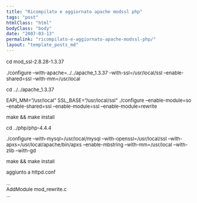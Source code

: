 ```yaml
---
title: "Ricompilato e aggiornato apache modssl php"
tags: "post"
htmlClass: "html"
bodyClass: "body"
date: "2007-03-13"
permalink: "ricompilato-e-aggiornato-apache-modssl-php/"
layout: "template_posts_md"
---
```

<p><font size="2"><font size="4"><font size="2">cd mod_ssl-2.8.28-1.3.37</p>
<p> ./configure &#8211;with-apache=../../apache_1.3.37 &#8211;with-ssl=/usr/local/ssl &#8211;enable-shared=ssl &#8211;with-mm=/usr/local</p>
<p> cd ../../apache_1.3.37</p>
<p> EAPI_MM=&#8221;/usr/local&#8221; SSL_BASE=&#8221;/usr/local/ssl&#8221; ./configure &#8211;enable-module=so &#8211;enable-shared=ssl &#8211;enable-module=ssl &#8211;enable-module=rewrite</p>
<p> make &amp;&amp; make install</p>
<p> cd ../php/php-4.4.4</p>
<p> ./configure &#8211;with-mysql=/usr/local/mysql &#8211;with-openssl=/usr/local/ssl &#8211;with-apxs=/usr/local/apache/bin/apxs &#8211;enable-mbstring &#8211;with-mm=/usr/local &#8211;with-zlib &#8211;with-gd</p>
<p> make &amp;&amp; make install</p>
<p> aggiunto a httpd.conf</p>
<p> &#8230;<br /> AddModule mod_rewrite.c<br /> &#8230;</font></font></font></p>
